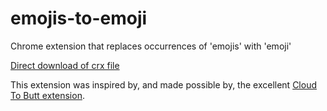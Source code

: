 emojis-to-emoji
===============

Chrome extension that replaces occurrences of 'emojis' with 'emoji'

[Direct download of crx file](https://github.com/pento/emojis-to-emoji/blob/master/EmojisToEmoji.crx?raw=true)

This extension was inspired by, and made possible by, the excellent [Cloud To Butt extension](https://github.com/panicsteve/cloud-to-butt).